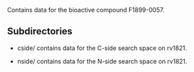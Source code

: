 Contains data for the bioactive compound F1899-0057.

## Subdirectories

- cside/ contains data for the C-side search space on rv1821.

- nside/ contains data for the N-side search space on rv1821.

